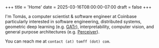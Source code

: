 +++
title = 'Home'
date = 2025-03-16T08:00:00-07:00
draft = false
+++

I'm Tomás, a computer scientist & software engineer at Coinbase particularly interested in software engineering, distributed systems,
geometric deep learning (e.g. [GATr](https://arxiv.org/pdf/2305.18415.pdf)),
interpretability, computer vision, and general purpose architectures (e.g. [Perceiver](https://www.deepmind.com/blog/building-architectures-that-can-handle-the-worlds-data)).

You can reach me at `contact (at) tomff (dot) com`.
